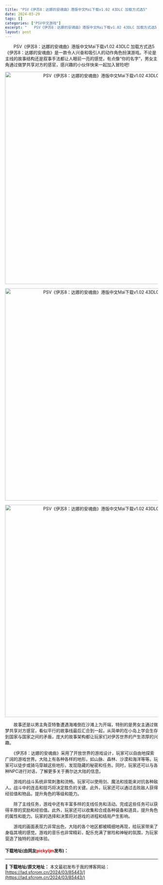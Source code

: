 ```yaml
---
title: "PSV《伊苏8：达娜的安魂曲》港版中文Mai下载v1.02 43DLC 加载方式选5"
date: 2024-03-29
tags: []
categories: ["PSV中文游戏"]
excerpt: "　　PSV《伊苏8：达娜的安魂曲》港版中文Mai下载v1.02 43DLC 加载方式选5《伊苏8：达娜的安魂曲》是一款令人兴奋和吸引人的动作角色扮演游戏。不论是主线的故事结构还是叙事手法都让人眼前一亮的感觉，有点像&ldquo;你的名字&rdquo;，男女主角通过做梦共享对方的感官，感兴趣的小伙伴快&hellip;"
layout: post
---
```


 <p>　　PSV《伊苏8：达娜的安魂曲》港版中文Mai下载v1.02 43DLC 加载方式选5《伊苏8：达娜的安魂曲》是一款令人兴奋和吸引人的动作角色扮演游戏。不论是主线的故事结构还是叙事手法都让人眼前一亮的感觉，有点像&ldquo;你的名字&rdquo;，男女主角通过做梦共享对方的感官，感兴趣的小伙伴快来一起加入冒险吧!</p> <p align="center"><img align="" border="0" src="https://lad.sfcrom.cn/wp-content/uploads/2024/03/20240329_6606745c2d836.webp" width="700" alt="PSV《伊苏8：达娜的安魂曲》港版中文Mai下载v1.02 43DLC 加载方式选5" /></p> <p align="center"><img align="" border="0" src="https://lad.sfcrom.cn/wp-content/uploads/2024/03/20240329_6606745c9521b.webp" width="700" alt="PSV《伊苏8：达娜的安魂曲》港版中文Mai下载v1.02 43DLC 加载方式选5" /></p> <p align="center"><img align="" border="0" src="https://lad.sfcrom.cn/wp-content/uploads/2024/03/20240329_6606745d089bf.webp" width="700" alt="PSV《伊苏8：达娜的安魂曲》港版中文Mai下载v1.02 43DLC 加载方式选5" /></p> <p>　　故事还是以男主角亚特鲁遭遇海难倒在沙滩上为开端，特别的是男女主通过做梦共享对方感官，看似平行的故事线最后汇合到一起，从简单的在小岛上学会生存到国家与国家之间的矛盾，庞大的故事架构都让玩家们对伊苏世界的产生浓厚的兴趣。</p> <p>　　《伊苏8：达娜的安魂曲》采用了开放世界的游戏设计，玩家可以自由地探索广阔的游戏世界。大陆上有各种各样的地形，如山脉、森林、沙漠和海洋等等。玩家可以徒步或骑马穿越这些地形，发现隐藏的秘密和任务。同时，玩家还可以与各种NPC进行对话，了解更多关于赛尔达大陆的信息。</p> <p>　　游戏的战斗系统非常刺激和流畅。玩家可以使用剑、魔法和技能来对抗各种敌人。战斗中的连击和技巧将决定胜负的关键。此外，玩家还可以通过击败敌人获得经验值和物品，提升角色的等级和能力。</p> <p>　　除了主线任务，游戏中还有丰富多样的支线任务和活动。完成这些任务可以获得丰厚的奖励和经验值。此外，玩家还可以收集和合成各种装备和道具，提升角色的属性和能力。玩家的选择和决策将对游戏的进程和结局产生影响。</p> <p>　　游戏的画面表现力非常出色，大陆的各个地区都被精细地再现，给玩家带来了身临其境的感觉。游戏的音乐也非常精彩，配乐充满了冒险和神秘的氛围，为玩家营造了独特的游戏体验。</p> <p><h4>下载地址(由网友<font color="red">pickyljm</font>发布)：</h4></p> 

---
📖 **下载地址/原文地址：** 本文最初发布于我的博客网站：[https://lad.sfcrom.cn/2024/03/85443/](https://lad.sfcrom.cn/2024/03/85443/)
